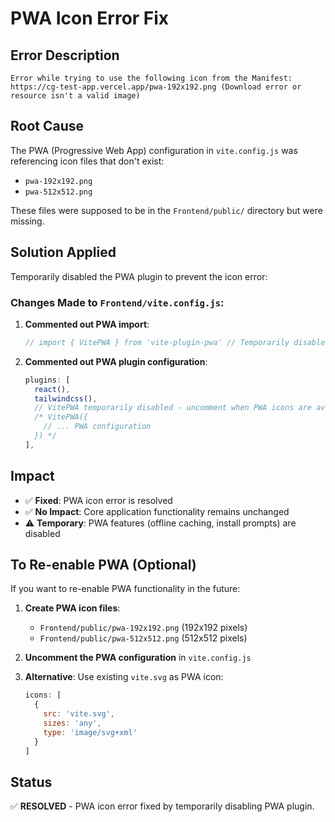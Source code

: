 # PWA Icon Error Fix

## Error Description
```
Error while trying to use the following icon from the Manifest: https://cg-test-app.vercel.app/pwa-192x192.png (Download error or resource isn't a valid image)
```

## Root Cause
The PWA (Progressive Web App) configuration in `vite.config.js` was referencing icon files that don't exist:
- `pwa-192x192.png`
- `pwa-512x512.png`

These files were supposed to be in the `Frontend/public/` directory but were missing.

## Solution Applied
Temporarily disabled the PWA plugin to prevent the icon error:

### Changes Made to `Frontend/vite.config.js`:

1. **Commented out PWA import**:
   ```javascript
   // import { VitePWA } from 'vite-plugin-pwa' // Temporarily disabled to fix icon error
   ```

2. **Commented out PWA plugin configuration**:
   ```javascript
   plugins: [
     react(),
     tailwindcss(),
     // VitePWA temporarily disabled - uncomment when PWA icons are available
     /* VitePWA({
       // ... PWA configuration
     }) */
   ],
   ```

## Impact
- ✅ **Fixed**: PWA icon error is resolved
- ✅ **No Impact**: Core application functionality remains unchanged
- ⚠️ **Temporary**: PWA features (offline caching, install prompts) are disabled

## To Re-enable PWA (Optional)
If you want to re-enable PWA functionality in the future:

1. **Create PWA icon files**:
   - `Frontend/public/pwa-192x192.png` (192x192 pixels)
   - `Frontend/public/pwa-512x512.png` (512x512 pixels)

2. **Uncomment the PWA configuration** in `vite.config.js`

3. **Alternative**: Use existing `vite.svg` as PWA icon:
   ```javascript
   icons: [
     {
       src: 'vite.svg',
       sizes: 'any',
       type: 'image/svg+xml'
     }
   ]
   ```

## Status
✅ **RESOLVED** - PWA icon error fixed by temporarily disabling PWA plugin.
